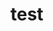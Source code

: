 <!DOCTYPE html>
<html lang="en">
<head>
    <meta charset="UTF-8">
    <title>Pong Game</title>
    <link rel="stylesheet" href="style.css">
</head>
<body>
    <h1>test</h1>
    <canvas id="pong" width="800" height="500"></canvas>
    <script src="game.js"></script>
</body>
</html>
